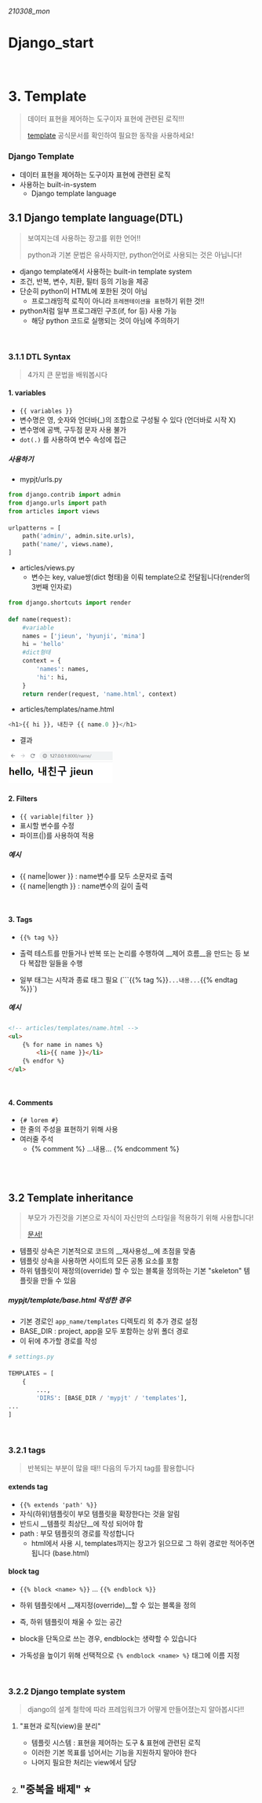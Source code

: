 ###### 210308_mon

# Django_start

<br>

# 3. Template

> 데이터 표현을 제어하는 도구이자 표현에 관련된 로직!!!
>
> [template](https://docs.djangoproject.com/en/3.1/topics/templates/#module-django.template) 공식문서를 확인하여 필요한 동작을 사용하세요!

### Django Template

- 데이터 표현을 제어하는 도구이자 표현에 관련된 로직
- 사용하는 built-in-system
  - Django template language

## 3.1 Django template language(DTL)

> 보여지는데 사용하는 장고를 위한 언어!!
>
> python과 기본 문법은 유사하지만, python언어로 사용되는 것은 아닙니다!

- django template에서 사용하는 built-in template system
- 조건, 반복, 변수, 치환, 필터 등의 기능을 제공
- 단순히 python이 HTML에 포한된 것이 아님 
  - 프로그래밍적 로직이 아니라 `프레젠테이션을 표현`하기 위한 것!!
- python처럼 일부 프로그래민 구조(if, for 등) 사용 가능
  - 해당 python 코드로 실행되는 것이 아님에 주의하기

<br>

### 3.1.1 DTL Syntax

> 4가지 큰 문법을 배워봅시다

#### 1. variables

- `{{ variables }}`
- 변수명은 영, 숫자와 언더바(_)의 조합으로 구성될 수 있다 (언더바로 시작 X)
- 변수명에 공백, 구두점 문자 사용 불가
- `dot(.)` 를 사용하여 변수 속성에 접근

##### 사용하기

- mypjt/urls.py

```python
from django.contrib import admin
from django.urls import path
from articles import views

urlpatterns = [
    path('admin/', admin.site.urls),
    path('name/', views.name),
]
```

- articles/views.py
  - 변수는 key, value쌍(dict 형태)을 이뤄 template으로 전달됩니다(render의 3번째 인자로)

```python
from django.shortcuts import render

def name(request):
    #variable
    names = ['jieun', 'hyunji', 'mina']
    hi = 'hello'
    #dict형태
    context = {  
        'names': names,
        'hi': hi,
    }
    return render(request, 'name.html', context)
```

- articles/templates/name.html

```python
<h1>{{ hi }}, 내친구 {{ name.0 }}</h1>
```

- 결과

<img src="210308_3_Django.assets/image-20210312024013405.png" alt="image-20210312024013405" style="zoom:50%;" />

<br>

#### 2. Filters

- `{{ variable|filter }}`
- 표시할 변수를 수정
- 파이프(|)를 사용하여 적용

##### 예시

- {{ name|lower }} : name변수를 모두 소문자로 출력
- {{ name|length }} : name변수의 길이 출력 

<br>

#### 3. Tags

- `{{% tag %}}`
- 출력 테스트를 만들거나 반복 또는 논리를 수행하여 __제어 흐름__을 만드는 등 보다 복잡한 일들을 수행

- 일부 태그는 시작과 종료 태그 필요 (```{{% tag %}}` ...내용... `{{% endtag %}}`)

##### 예시

```html
<!-- articles/templates/name.html -->
<ul>
    {% for name in names %}
    	<li>{{ name }}</li>
    {% endfor %}
</ul>
```

<br>

#### 4. Comments

- `{# lorem #}`
- 한 줄의 주성을 표현하기 위해 사용
- 여러줄 주석
  - {% comment %} ...내용... {% endcomment %}

<br>

<br>

## 3.2 Template inheritance

> 부모가 가진것을 기본으로 자식이 자신만의 스타일을 적용하기 위해 사용합니다!
>
> [문서!](https://docs.python.org/ko/3.9/library/pathlib.html#module-pathlib) 

- 템플릿 상속은 기본적으로 코드의 __재사용성__에 초점을 맞춤
- 템플릿 상속을 사용하면 사이트의 모든 공통 요소를 포함
- 하위 템플릿이 재정의(override) 할 수 있는 블록을 정의하는 기본 "skeleton" 템플릿을 만들 수 있음

##### mypjt/template/base.html 작성한 경우

- 기본 경로인 `app_name/templates` 디렉토리 외 추가 경로 설정
- BASE_DIR : project, app을 모두 포함하는 상위 폴더 경로
- 이 뒤에 추가할 경로를 작성

```python
# settings.py

TEMPLATES = [
    {
        ...,
        'DIRS': [BASE_DIR / 'mypjt' / 'templates'],
...
]
```

<br>

### 3.2.1 tags

> 반복되는 부분이 많을 때!! 다음의 두가지 tag를 활용합니다

#### extends tag

- `{{% extends 'path' %}}`
- 자식(하위)템플릿이 부모 템플릿을 확장한다는 것을 알림
- 반드시 __템플릿 최상단__에 작성 되어야 함
- path : 부모 템플릿의 경로를 작성합니다 
  - html에서 사용 시, templates까지는 장고가 읽으므로 그 하위 경로만 적어주면 됩니다 (base.html)

#### block tag

- `{{% block <name> %}}` ... `{{% endblock %}}`

- 하위 템플릿에서 __재지정(override)__할 수 있는 블록을 정의
- 즉, 하위 템플릿이 채울 수 있는 공간
- block을 단독으로 쓰는 경우, endblock는 생략할 수 있습니다
- 가독성을 높이기 위해 선택적으로 `{% endblock <name> %}` 태그에 이름 지정

<br>

### 3.2.2 Django template system

> django의 설계 철학에 따라 프레임워크가 어떻게 만들어졌는지 알아봅시다!!

1. "표현과 로직(view)을 분리"
   - 템플릿 시스템 : 표현을 제어하는 도구 & 표현에 관련된 로직
   - 이러한 기본 목표를 넘어서는 기능을 지원하지 말아야 한다
   - 나머지 필요한 처리는 view에서 담당

2. "중복을 배제" :star:
   - 